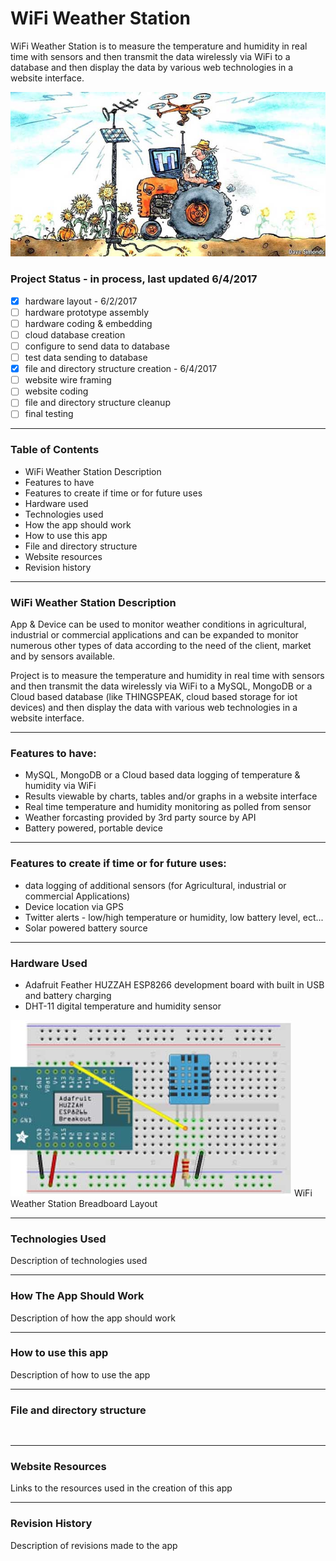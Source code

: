 # WiFi Weather Station
WiFi Weather Station is to measure the temperature and humidity in real time with sensors and then transmit the data wirelessly via WiFi to a database and then display the data by various web technologies in a website interface.

![WiFi Weather Station](assets/img/smart-farm.jpg)


### Project Status - in process, last updated 6/4/2017

  - [x]  hardware layout - 6/2/2017
  - [ ]  hardware prototype assembly 
  - [ ]  hardware coding & embedding
  - [ ]  cloud database creation
  - [ ]  configure to send data to database
  - [ ]  test data sending to database  
  - [x]  file and directory structure creation  - 6/4/2017
  - [ ]  website wire framing  
  - [ ]  website coding
  - [ ]  file and directory structure cleanup
  - [ ]  final testing
  
----

### Table of Contents

  -  WiFi Weather Station Description
  -  Features to have 
  -  Features to create if time or for future uses
  -  Hardware used
  -  Technologies used 
  -  How the app should work
  -  How to use this app
  -  File and directory structure
  -  Website resources
  -  Revision history
  
----

### WiFi Weather Station Description
App & Device can be used to monitor weather conditions in agricultural, industrial or commercial applications and can be expanded to monitor numerous other types of data according to the need of the client, market and by sensors available. 

Project is to measure the temperature and humidity in real time with sensors and then transmit the data wirelessly via WiFi to a MySQL, MongoDB or a Cloud based database (like THINGSPEAK, cloud based storage for iot devices) and then display the data with various web technologies in a website interface.


----

### Features to have:
- MySQL, MongoDB or a Cloud based data logging of temperature & humidity via WiFi
- Results viewable by charts, tables and/or graphs in a website interface
- Real time  temperature and humidity monitoring as polled from sensor 
- Weather forcasting provided by 3rd party source by API
- Battery powered, portable device


----

### Features to create if time or for future uses:
- data logging of additional sensors (for Agricultural, industrial or commercial Applications)
- Device location via GPS
- Twitter alerts - low/high temperature or humidity, low battery level, ect...
- Solar powered battery source


----

### Hardware Used

  - Adafruit Feather HUZZAH ESP8266 development board with built in USB and battery charging 
  - DHT-11 digital temperature and humidity sensor

![WiFi Weather Station Breadboard Layout](assets/img/ESP8266-DHT11.jpg)
	WiFi Weather Station Breadboard Layout

----

### Technologies Used

Description of technologies used 


----

### How The App Should Work

Description of how the app should work



----

### How to use this app

Description of how to use the app



----

### File and directory structure

```


```


----
### Website Resources 

Links to the resources used in the creation of this app


----
### Revision History 

Description of revisions made to the app

